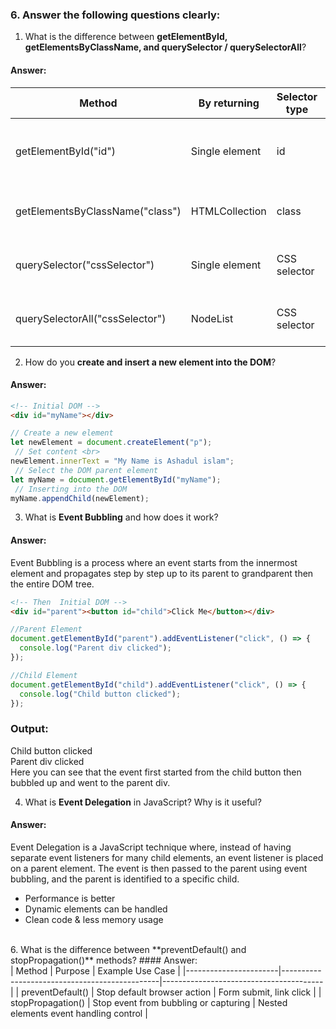 ### 6. Answer the following questions clearly:

1. What is the difference between **getElementById, getElementsByClassName, and querySelector / querySelectorAll**? <br>
#### Answer:<br>
| Method                        | By returning     | Selector type | Use                                 |
|-------------------------------|------------------|---------------|-------------------------------------|
| getElementById("id")          | Single element   | id            | To capture a specific element       |
| getElementsByClassName("class") | HTMLCollection  | class         | To capture multiple elements        |
| querySelector("cssSelector")  | Single element   | CSS selector  | To catch the first matching element |
| querySelectorAll("cssSelector") | NodeList        | CSS selector  | To catch all matching elements      |
   
2. How do you **create and insert a new element into the DOM**?
#### Answer:<br>      
```html
<!-- Initial DOM -->
<div id="myName"></div>
```
```javascript
// Create a new element 
let newElement = document.createElement("p");
 // Set content <br>
newElement.innerText = "My Name is Ashadul islam"; 
 // Select the DOM parent element 
let myName = document.getElementById("myName"); 
 // Inserting into the DOM 
myName.appendChild(newElement);
```

3. What is **Event Bubbling** and how does it work?
#### Answer:<br>
Event Bubbling is a process where an event starts from the innermost element and propagates step by step up to its parent to grandparent then the entire DOM tree.
```html
<!-- Then  Initial DOM -->
<div id="parent"><button id="child">Click Me</button></div>
```
```javascript
//Parent Element
document.getElementById("parent").addEventListener("click", () => {
  console.log("Parent div clicked");
});

//Child Element
document.getElementById("child").addEventListener("click", () => {
  console.log("Child button clicked");
});
```
### Output: <br>
Child button clicked <br>
Parent div clicked<br>
Here you can see that the event first started from the child button then bubbled up and went to the parent div.

4. What is **Event Delegation** in JavaScript? Why is it useful?
#### Answer:<br>
Event Delegation is a JavaScript technique where, instead of having separate event listeners for many child elements, an event listener is placed on a parent element.
The event is then passed to the parent using event bubbling, and the parent is identified to a specific child.
<br>
- Performance is better  
- Dynamic elements can be handled  
- Clean code & less memory usage 
<br>
6. What is the difference between **preventDefault() and stopPropagation()** methods?
  #### Answer:<br> 
| Method                | Purpose                                        | Example Use Case                        |
|-----------------------|-----------------------------------------------|----------------------------------------|
| preventDefault()    | Stop default browser action                   | Form submit, link click                 |
| stopPropagation()   | Stop event from bubbling or capturing        | Nested elements event handling control |



